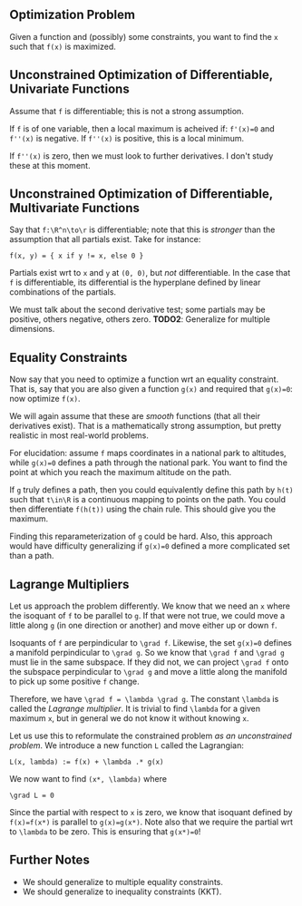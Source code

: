 ## Optimization Problem

Given a function and (possibly) some constraints, you want to find the
`x` such that `f(x)` is maximized.

## Unconstrained Optimization of Differentiable, Univariate Functions

Assume that `f` is differentiable; this is not a strong assumption.

If `f` is of one variable, then a local maximum is acheived if:
`f'(x)=0` and `f''(x)` is negative. If `f''(x)` is positive, this is a
local minimum.

If `f''(x)` is zero, then we must look to further derivatives. I don't
study these at this moment.

## Unconstrained Optimization of Differentiable, Multivariate Functions

Say that `f:\R^n\to\r` is differentiable; note that this is *stronger*
than the assumption that all partials exist. Take for instance:

    f(x, y) = { x if y != x, else 0 }

Partials exist wrt to `x` and `y` at `(0, 0)`, but *not*
differentiable. In the case that `f` is differentiable, its
differential is the hyperplane defined by linear combinations of the
partials.

We must talk about the second derivative test; some partials may be
positive, others negative, others zero. **TODO2**: Generalize for
multiple dimensions.

## Equality Constraints

Now say that you need to optimize a function wrt an equality
constraint. That is, say that you are also given a function `g(x)` and
required that `g(x)=0`: now optimize `f(x)`.

We will again assume that these are *smooth* functions (that all their
derivatives exist). That is a mathematically strong assumption, but
pretty realistic in most real-world problems.

For elucidation: assume `f` maps coordinates in a national park to
altitudes, while `g(x)=0` defines a path through the national
park. You want to find the point at which you reach the maximum
altitude on the path.

If `g` truly defines a path, then you could equivalently define this
path by `h(t)` such that `t\in\R` is a continuous mapping to points on
the path. You could then differentiate `f(h(t))` using the chain
rule. This should give you the maximum.

Finding this reparameterization of `g` could be hard. Also, this
approach would have difficulty generalizing if `g(x)=0` defined a more
complicated set than a path.

## Lagrange Multipliers

Let us approach the problem differently. We know that we need an `x`
where the isoquant of `f` to be parallel to `g`. If that were not
true, we could move a little along `g` (in one direction or another)
and move either up or down `f`.

Isoquants of `f` are perpindicular to `\grad f`. Likewise, the set
`g(x)=0` defines a manifold perpindicular to `\grad g`. So we know
that `\grad f` and `\grad g` must lie in the same subspace. If they
did not, we can project `\grad f` onto the subspace perpindicular to
`\grad g` and move a little along the manifold to pick up some
positive `f` change.

Therefore, we have `\grad f = \lambda \grad g`. The constant `\lambda`
is called the *Lagrange multiplier*. It is trivial to find `\lambda`
for a given maximum `x`, but in general we do not know it without
knowing `x`.

Let us use this to reformulate the constrained problem *as an
unconstrained problem*. We introduce a new function `L` called the
Lagrangian:

    L(x, lambda) := f(x) + \lambda .* g(x)

We now want to find `(x*, \lambda)` where

    \grad L = 0

Since the partial with respect to `x` is zero, we know that isoquant
defined by `f(x)=f(x*)` is parallel to `g(x)=g(x*)`. Note also that we
require the partial wrt to `\lambda` to be zero. This is ensuring that
`g(x*)=0`!

## Further Notes

* We should generalize to multiple equality constraints.
* We should generalize to inequality constraints (KKT).
